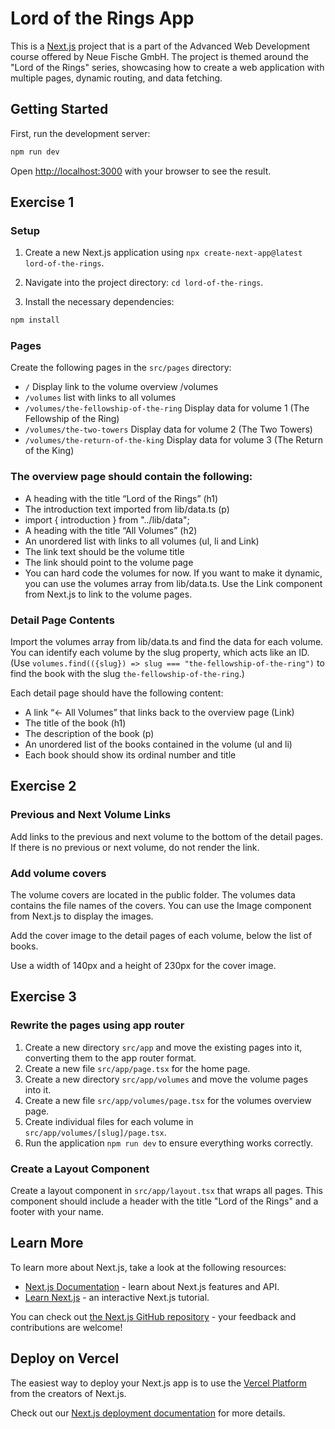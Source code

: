 # Lord of the Rings App

This is a [Next.js](https://nextjs.org) project that is a part of the Advanced Web Development course offered by Neue Fische GmbH.
The project is themed around the "Lord of the Rings" series, showcasing how to create a web application with multiple pages, dynamic routing, and data fetching.

## Getting Started

First, run the development server:

```bash
npm run dev
```

Open [http://localhost:3000](http://localhost:3000) with your browser to see the result.

## Exercise 1

### Setup

1. Create a new Next.js application using `npx create-next-app@latest lord-of-the-rings`.

2. Navigate into the project directory: `cd lord-of-the-rings`.

3. Install the necessary dependencies:
```bash
npm install
```

### Pages

Create the following pages in the `src/pages` directory:
 - `/`  Display link to the volume overview /volumes
 - `/volumes` list with links to all volumes
 - `/volumes/the-fellowship-of-the-ring` Display data for volume 1 (The Fellowship of the Ring)
 - `/volumes/the-two-towers` Display data for volume 2 (The Two Towers)
 - `/volumes/the-return-of-the-king` Display data for volume 3 (The Return of the King)

### The overview page should contain the following:

 - A heading with the title “Lord of the Rings” (h1)
 - The introduction text imported from lib/data.ts (p)
 - import { introduction } from "../lib/data";
 - A heading with the title “All Volumes” (h2)
 - An unordered list with links to all volumes (ul, li and Link)
 - The link text should be the volume title
 - The link should point to the volume page
 - You can hard code the volumes for now. If you want to make it dynamic, you can use the volumes array from lib/data.ts. Use the Link component from Next.js to link to the volume pages.

### Detail Page Contents

Import the volumes array from lib/data.ts and find the data for each volume. You can identify each volume by the slug property, which acts like an ID. (Use `volumes.find(({slug}) => slug === "the-fellowship-of-the-ring")` to find the book with the slug `the-fellowship-of-the-ring`.)

Each detail page should have the following content:

 - A link “← All Volumes” that links back to the overview page (Link)
 - The title of the book (h1)
 - The description of the book (p)
 - An unordered list of the books contained in the volume (ul and li)
 - Each book should show its ordinal number and title

## Exercise 2

### Previous and Next Volume Links

Add links to the previous and next volume to the bottom of the detail pages. If there is no previous or next volume, do not render the link.

### Add volume covers
The volume covers are located in the public folder. The volumes data contains the file names of the covers. You can use the Image component from Next.js to display the images.

Add the cover image to the detail pages of each volume, below the list of books.

Use a width of 140px and a height of 230px for the cover image.

## Exercise 3

### Rewrite the pages using app router

1. Create a new directory `src/app` and move the existing pages into it, converting them to the app router format.
2. Create a new file `src/app/page.tsx` for the home page.
3. Create a new directory `src/app/volumes` and move the volume pages into it.
4. Create a new file `src/app/volumes/page.tsx` for the volumes overview page.
5. Create individual files for each volume in `src/app/volumes/[slug]/page.tsx`.
6. Run the application `npm run dev` to ensure everything works correctly.

### Create a Layout Component

Create a layout component in `src/app/layout.tsx` that wraps all pages. This component should include a header with the title "Lord of the Rings" and a footer with your name.

## Learn More

To learn more about Next.js, take a look at the following resources:

- [Next.js Documentation](https://nextjs.org/docs) - learn about Next.js features and API.
- [Learn Next.js](https://nextjs.org/learn) - an interactive Next.js tutorial.

You can check out [the Next.js GitHub repository](https://github.com/vercel/next.js) - your feedback and contributions are welcome!

## Deploy on Vercel

The easiest way to deploy your Next.js app is to use the [Vercel Platform](https://vercel.com/new?utm_medium=default-template&filter=next.js&utm_source=create-next-app&utm_campaign=create-next-app-readme) from the creators of Next.js.

Check out our [Next.js deployment documentation](https://nextjs.org/docs/app/building-your-application/deploying) for more details.


